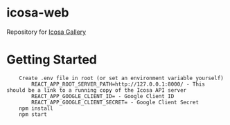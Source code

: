 # icosa-web

Repository for [Icosa Gallery](https://icosa.gallery)

# Getting Started

```
    Create .env file in root (or set an environment variable yourself)
        REACT_APP_ROOT_SERVER_PATH=http://127.0.0.1:8000/ - This should be a link to a running copy of the Icosa API server
        REACT_APP_GOOGLE_CLIENT_ID= - Google Client ID
        REACT_APP_GOOGLE_CLIENT_SECRET= - Google Client Secret
    npm install
    npm start

```
